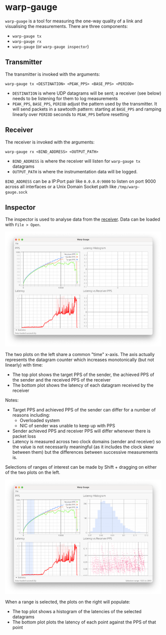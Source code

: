# warp-gauge

`warp-guage` is a tool for measuring the one-way quality of a link and visualising the measurements. There are three components:

- `warp-gauge tx`
- `warp-gauge rx`
- `warp-gauge` (or `warp-gauge inspector`)

## Transmitter

The transmitter is invoked with the arguments:

```
warp-gauge tx <DESTINATION> <PEAK_PPS> <BASE_PPS> <PERIOD>
```

- `DESTINATION` is where UDP datagrams will be sent; a receiver (see below) needs to be listening for them to log measurements
- `PEAK_PPS`, `BASE_PPS`, `PERIOD` adjust the pattern used by the transmitter. It will send packets in a sawtooth pattern: starting at `BASE_PPS` and ramping linearly over `PERIOD` seconds to `PEAK_PPS` before resetting


## Receiver

The receiver is invoked with the arguments:

```
warp-gauge rx <BIND_ADDRESS> <OUTPUT_PATH>
```

- `BIND_ADDRESS` is where the receiver will listen for `warp-gauge tx` datagrams 
- `OUTPUT_PATH` is where the instrumentation data will be logged.

`BIND_ADDRESS` can be a IP:Port pair like `0.0.0.0:9000` to listen on port 9000 across all interfaces or a Unix Domain Socket path like `/tmp/warp-gauge.sock`


## Inspector

The inspector is used to analyse data from the [receiver](#Receiver). Data can be loaded with `File > Open`.

![alt text](warp-gauge-inspector-load.png "Inspector")

The two plots on the left share a common "time" x-axis. The axis actually represents the datagram counter which increases monotonically (but not linearly) with time:
- The top plot shows the target PPS of the sender, the achieved PPS of the sender and the received PPS of the receiver
- The bottom plot shows the latency of each datagram received by the receiver

Notes:
- Target PPS and achieved PPS of the sender can differ for a number of reasons including:
  - Overloaded system
  - NIC of sender was unable to keep up with PPS
- Sender achieved PPS and receiver PPS will differ whenever there is packet loss
- Latency is measured across two clock domains (sender and receiver) so the value is not necessarily meaningful (as it includes the clock skew between them) but the differences between successive measurements is.

Selections of ranges of interest can be made by Shift + dragging on either of the two plots on the left.

![alt text](warp-gauge-inspector-selection.png "Inspector with selection")

When a range is selected, the plots on the right will populate:
- The top plot shows a histogram of the latencies of the selected datagrams
- The bottom plot plots the latency of each point against the PPS of that point